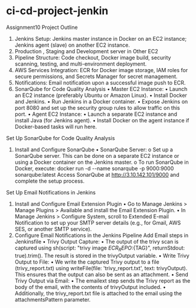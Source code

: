 # ci-cd-project-jenkin
Assignment10
Project Outline
1.	Jenkins Setup: Jenkins master instance in Docker on an EC2 instance; Jenkins agent (slave) on another EC2 instance.
2.	Production , Staging and Development server in Other EC2
3.	Pipeline Structure: Code checkout, Docker image build, security scanning, testing, and multi-environment deployment.
4.	AWS Services Integration: ECR for Docker image storage, IAM roles for secure permissions, and Secrets Manager for secret management.
5.	Notifications: Email notification upon a successful image push to ECR.
6.	SonarQube for Code Quality Analysis
•  Master EC2 Instance:
•	Launch an EC2 instance (preferably Ubuntu or Amazon Linux).
•	Install Docker and Jenkins.
•	Run Jenkins in a Docker container.
•	Expose Jenkins on port 8080 and set up the security group rules to allow traffic on this port.
•  Agent EC2 Instance:
•	Launch a separate EC2 instance and install Java (for Jenkins agent).
•	Install Docker on the agent instance if Docker-based tasks will run here.



Set Up SonarQube for Code Quality Analysis
1. Install and Configure SonarQube
•	SonarQube Server:
o	Set up a SonarQube server. This can be done on a separate EC2 instance or using a Docker container on the Jenkins master.
o	To run SonarQube in Docker, execute:
docker run -d --name sonarqube -p 9000:9000 sonarqube:latest
Access SonarQube at  http://3.10.142.101/9000 and complete the setup process.

Set Up Email Notifications in Jenkins
1. Install and Configure Email Extension Plugin
•	Go to Manage Jenkins > Manage Plugins > Available and install the Email Extension Plugin.
•	In Manage Jenkins > Configure System, scroll to Extended E-mail Notification to set up your SMTP server details (e.g., for Gmail, AWS SES, or another SMTP service).
2. Configure Email Notifications in the Jenkins Pipeline
	Add Email steps in Jenkinsfile
•  Trivy Output Capture:
•	The output of the trivy scan is captured using sh(script: "trivy image ${ECR_REPO}:${TAG}", returnStdout: true).trim(). The result is stored in the trivyOutput variable.
•  Write Trivy Output to File:
•	We write the captured Trivy output to a file (trivy_report.txt) using writeFile(file: 'trivy_report.txt', text: trivyOutput). This ensures that the output can also be sent as an attachment.
•  Send Trivy Output via Email:
•	The emailext step sends the Trivy report as the body of the email, with the contents of trivyOutput included.
•	Additionally, the trivy_report.txt file is attached to the email using the attachmentsPattern parameter.

